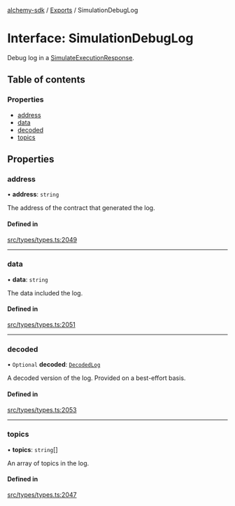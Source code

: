 [alchemy-sdk](../README.md) / [Exports](../modules.md) / SimulationDebugLog

# Interface: SimulationDebugLog

Debug log in a [SimulateExecutionResponse](SimulateExecutionResponse.md).

## Table of contents

### Properties

- [address](SimulationDebugLog.md#address)
- [data](SimulationDebugLog.md#data)
- [decoded](SimulationDebugLog.md#decoded)
- [topics](SimulationDebugLog.md#topics)

## Properties

### address

• **address**: `string`

The address of the contract that generated the log.

#### Defined in

[src/types/types.ts:2049](https://github.com/alchemyplatform/alchemy-sdk-js/blob/905f87c/src/types/types.ts#L2049)

___

### data

• **data**: `string`

The data included the log.

#### Defined in

[src/types/types.ts:2051](https://github.com/alchemyplatform/alchemy-sdk-js/blob/905f87c/src/types/types.ts#L2051)

___

### decoded

• `Optional` **decoded**: [`DecodedLog`](DecodedLog.md)

A decoded version of the log. Provided on a best-effort basis.

#### Defined in

[src/types/types.ts:2053](https://github.com/alchemyplatform/alchemy-sdk-js/blob/905f87c/src/types/types.ts#L2053)

___

### topics

• **topics**: `string`[]

An array of topics in the log.

#### Defined in

[src/types/types.ts:2047](https://github.com/alchemyplatform/alchemy-sdk-js/blob/905f87c/src/types/types.ts#L2047)
